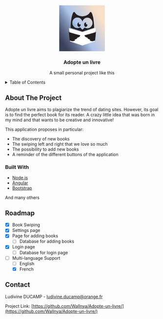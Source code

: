 <!-- PROJECT LOGO -->
<br />
<div align="center">
  <a href="https://github.com/othneildrew/Best-README-Template">
    <img src="adopte-un-livre/src/logo_app.png" alt="Logo" width="150" height="150">
  </a>
  <h3 align="center">Adopte un livre</h3>

  <p align="center">
    A small personal project like this
  </p>
</div>



<!-- TABLE OF CONTENTS -->
<details>
  <summary>Table of Contents</summary>
  <ol>
    <li>
      <a href="#about-the-project">About The Project</a>
      <ul>
        <li><a href="#built-with">Built With</a></li>
      </ul>
    </li>
    <li><a href="#roadmap">Roadmap</a></li>
    <li><a href="#contact">Contact</a></li>
  </ol>
</details>



<!-- ABOUT THE PROJECT -->
## About The Project

Adopte un livre aims to plagiarize the trend of dating sites. However, its goal is to find the perfect book for its reader. A crazy little idea that was born in my mind and that wants to be creative and innovative!

This application proposes in particular:
* The discovery of new books
* The swiping left and right that we love so much
* The possibility to add new books
* A reminder of the different buttons of the application

### Built With

* [Node.js](https://nodejs.org/)
* [Angular](https://angular.io/)
* [Bootstrap](https://getbootstrap.com)

And many others

<!-- ROADMAP -->
## Roadmap

- [x] Book Swiping
- [x] Settings page
- [x] Page for adding books
    - [ ] Database for adding books
- [x] Login page
    - [ ] Database for login page
- [ ] Multi-language Support
    - [ ] English
    - [x] French

<!-- CONTACT -->
## Contact

Ludivine DUCAMP - ludivine.ducamp@orange.fr

Project Link: [https://github.com/Wallnya/Adopte-un-livre/](https://github.com/Wallnya/Adopte-un-livre/)
